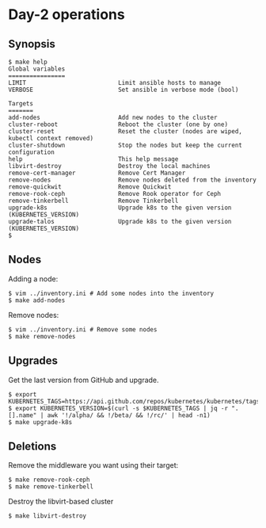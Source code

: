 # Day-2 operations

## Synopsis

```console
$ make help
Global variables
================
LIMIT                          Limit ansible hosts to manage
VERBOSE                        Set ansible in verbose mode (bool)

Targets
=======
add-nodes                      Add new nodes to the cluster
cluster-reboot                 Reboot the cluster (one by one)
cluster-reset                  Reset the cluster (nodes are wiped, kubectl context removed)
cluster-shutdown               Stop the nodes but keep the current configuration
help                           This help message
libvirt-destroy                Destroy the local machines
remove-cert-manager            Remove Cert Manager
remove-nodes                   Remove nodes deleted from the inventory
remove-quickwit                Remove Quickwit
remove-rook-ceph               Remove Rook operator for Ceph
remove-tinkerbell              Remove Tinkerbell
upgrade-k8s                    Upgrade k8s to the given version (KUBERNETES_VERSION)
upgrade-talos                  Upgrade k8s to the given version (KUBERNETES_VERSION)
$
```

## Nodes

Adding a node:

```console
$ vim ../inventory.ini # Add some nodes into the inventory
$ make add-nodes
```

Remove nodes:

```console
$ vim ../inventory.ini # Remove some nodes
$ make remove-nodes
```

## Upgrades

Get the last version from GitHub and upgrade.

```console
$ export KUBERNETES_TAGS=https://api.github.com/repos/kubernetes/kubernetes/tags
$ export KUBERNETES_VERSION=$(curl -s $KUBERNETES_TAGS | jq -r ".[].name" | awk '!/alpha/ && !/beta/ && !/rc/' | head -n1)
$ make upgrade-k8s
```

## Deletions

Remove the middleware you want using their target:

```console
$ make remove-rook-ceph
$ make remove-tinkerbell
```

Destroy the libvirt-based cluster

```console
$ make libvirt-destroy
```
